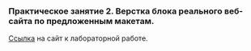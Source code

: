 ### Практическое занятие 2. Верстка блока реального веб-сайта по предложенным макетам.

[Ссылка](http://loginovas.me/secondlab/) на сайт к лабораторной работе.
